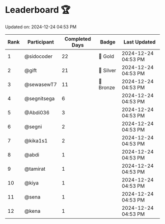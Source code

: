 # Leaderboard 🏆

Updated on: 2024-12-24 04:53 PM

| Rank | Participant       | Completed Days | Badge      | Last Updated         |
|------|-------------------|----------------|------------|----------------------|
| 1    | @sidocoder        | 22             | 🏅 Gold     | 2024-12-24 04:53 PM |
| 2    | @gift             | 21             | 🥈 Silver   | 2024-12-24 04:53 PM |
| 3    | @sewasewT7        | 11             | 🥉 Bronze   | 2024-12-24 04:53 PM |
| 4    | @segnitsega       | 6              |            | 2024-12-24 04:53 PM |
| 5    | @Abdi036          | 3              |            | 2024-12-24 04:53 PM |
| 6    | @segni            | 2              |            | 2024-12-24 04:53 PM |
| 7    | @kika1s1          | 2              |            | 2024-12-24 04:53 PM |
| 8    | @abdi             | 1              |            | 2024-12-24 04:53 PM |
| 9    | @tamirat          | 1              |            | 2024-12-24 04:53 PM |
| 10   | @kiya             | 1              |            | 2024-12-24 04:53 PM |
| 11   | @sena             | 1              |            | 2024-12-24 04:53 PM |
| 12   | @kena             | 1              |            | 2024-12-24 04:53 PM |
